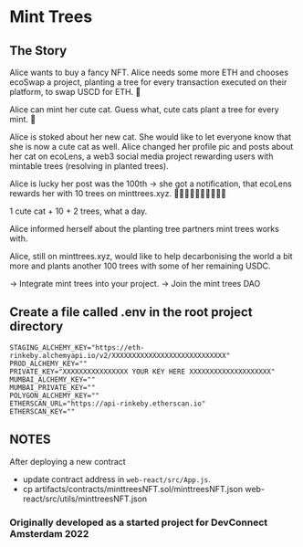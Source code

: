 # Mint Trees

## The Story

Alice wants to buy a fancy NFT.  Alice needs some more ETH and chooses ecoSwap a project, planting a tree for every transaction executed on their platform, to swap USCD for ETH. 🌳

Alice can mint her cute cat. Guess what, cute cats plant a tree for every mint. 🌳

Alice is stoked about her new cat. She would like to let everyone know that she is now a cute cat as well. Alice changed her profile pic and posts about her cat on ecoLens, a web3 social media project rewarding users with mintable trees (resolving in planted trees).

Alice is lucky her post was the 100th -> she got a notification, that ecoLens rewards her with 10 trees on minttrees.xyz. 🌳🌳🌳🌳🌳🌳🌳🌳🌳🌳

1 cute cat + 10 + 2 trees, what a day. 

Alice informed herself about the planting tree partners mint trees works with. 

Alice, still on minttrees.xyz, would like to help decarbonising the world a bit more and plants another 100 trees with some of her remaining USDC.

-> Integrate mint trees into your project.
-> Join the mint trees DAO

## Create a file called .env in the root project directory

```
STAGING_ALCHEMY_KEY="https://eth-rinkeby.alchemyapi.io/v2/XXXXXXXXXXXXXXXXXXXXXXXXXXXX"
PROD_ALCHEMY_KEY=""
PRIVATE_KEY="XXXXXXXXXXXXXXXX YOUR KEY HERE XXXXXXXXXXXXXXXXXXXX"
MUMBAI_ALCHEMY_KEY=""
MUMBAI_PRIVATE_KEY=""
POLYGON_ALCHEMY_KEY=""
ETHERSCAN_URL="https://api-rinkeby.etherscan.io"
ETHERSCAN_KEY=""
```

## NOTES
After deploying a new contract
 * update contract address in `web-react/src/App.js`.
 * cp artifacts/contracts/minttreesNFT.sol/minttreesNFT.json web-react/src/utils/minttreesNFT.json


### Originally developed as a started project for DevConnect Amsterdam 2022
